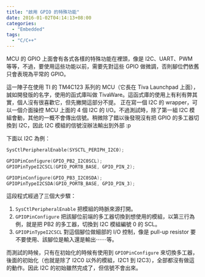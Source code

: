 ```yaml
---
title: "啟用 GPIO 的特殊功能"
date: 2016-01-02T04:14:13+08:00
categories:
  - "Embedded"
tags:
  - "C/C++"
---
```

MCU 的 GPIO 上面會有各式各樣的特殊功能在裡頭，像是 I2C、UART、PWM 等等，不過，要使用這些功能以前，需要先對這些 GPIO 做微調，否則腳位們依舊只會表現為平常的 GPIO。
<!--more-->

這一陣子在使用 TI 的 TM4C123 系列的 MCU（它長在 Tiva Launchpad 上面），誠如開發版的名字，使用的函式庫叫做 TivaWare。這函式庫的使用上有利有弊其實，個人沒有很喜歡它，但先撇開這部分不提。
正在寫一個 I2C 的 wrapper，可以一個介面操控 MCU 上面的 4 個 I2C 的 I/O。不過測試時，除了第一組 I2C 模組會動，其他的一概不會傳出信號。稍微除了錯以後發現沒有把 GPIO 的多工器切換到 I2C，因此 I2C 模組的信號沒辦法輸出到外部 :p

下面以 I2C 為例：
```c
SysCtlPeripheralEnable(SYSCTL_PERIPH_I2C0);

GPIOPinConfigure(GPIO_PB2_I2C0SCL);
GPIOPinTypeI2CSCL(GPIO_PORTB_BASE, GPIO_PIN_2);

GPIOPinConfigure(GPIO_PB3_I2C0SDA);
GPIOPinTypeI2CSDA(GPIO_PORTB_BASE, GPIO_PIN_3);
```

這段程式經過了三個大步驟：
1. `SysCtlPeripheralEnable` 把模組的時脈來源打開。
2. `GPIOPinConfigure` 把該腳位前端的多工器切換到想使用的模組，以第三行為例，就是把 PB2 的多工器，切換到 I2C 模組編號 0 的 SCL。
3. `GPIOPinTypeI2CSCL` 對這個腳位做細部的 I/O 控制，像是 pull-up resistor 要不要使用、該腳位是輸入還是輸出⋯⋯等。

而測試的時候，只有在初始化的時候有使用到 `GPIOPinConfigure` 來切換多工器，後面的初始化（也就是除了 I2C0 以外的模組，I2C1 到 I2C3），全部都沒有做這的動作。因此 I2C 的初始雖然完成了，但信號不會出來。
